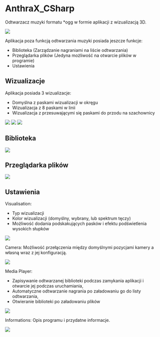 # AnthraX_CSharp

Odtwarzacz muzyki formatu *ogg w formie aplikacji z wizualizacją 3D.

<img src="/Images/main.png">

Aplikacja poza funkcją odtwarzania muzyki posiada jeszcze funkcje:
- Biblioteka (Zarządzanie nagraniami na liście odtwarzania)
- Przeglądarka plików (Jedyna możliwość na otwarcie plików w programie)
- Ustawienia

## Wizualizacje

Aplikacja posiada 3 wizualizacje:

- Domyślna z paskami wizualizacji w okręgu
- Wizualizacja z 8 paskami w linii
- Wizualizacja z przesuwającymi się paskami do przodu na szachownicy

<img src="/Images/vis_01.png">

<img src="/Images/vis_02.png">

<img src="/Images/vis_03.png">

## Biblioteka

<img src="/Images/lib.png">

## Przeglądarka plików

<img src="/Images/explorer.png">

## Ustawienia

Visualisation:
- Typ wizualizacji
- Kolor wizualizacji (domyślny, wybrany, lub spektrum tęczy)
- Możliwość dodania podskakujących pasków i efektu podświetlenia wysokich słupków

<img src="/Images/settings_01.png">

Camera:
Możliwość przełączenia między domyślnymi pozycjami kamery a własną wraz z jej konfiguracją.

<img src="/Images/settings_02.png">

Media Player:
- Zapisywanie odtwarzanej biblioteki podczas zamykania aplikacji i otwarcie jej podczas uruchamiania,
- Automatyczne odtwarzanie nagrania po załadowaniu go do listy odtwarzania,
- Otwieranie biblioteki po załadowaniu plików

<img src="/Images/settings_03.png">

Informations:
Opis programu i przydatne informacje.

<img src="/Images/settings_04.png">